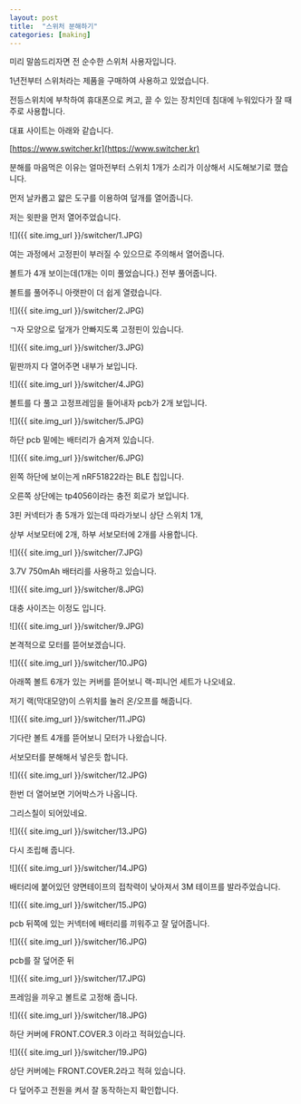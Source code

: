 ```yaml
---
layout: post
title:  "스위처 분해하기"
categories: [making]
---
```


미리 말씀드리자면 전 순수한 스위처 사용자입니다.

1년전부터 스위처라는 제품을 구매하여 사용하고 있었습니다.

전등스위치에 부착하여 휴대폰으로 켜고, 끌 수 있는 장치인데 침대에 누워있다가 잘 때 주로 사용합니다.

대표 사이트는 아래와 같습니다.

[https://www.switcher.kr](https://www.switcher.kr)

분해를 마음먹은 이유는 얼마전부터 스위치 1개가 소리가 이상해서 시도해보기로 했습니다.

먼저 날카롭고 얇은 도구를 이용하여 덮개를 열어줍니다.

저는 윗판을 먼저 열어주었습니다.

![]({{ site.img_url }}/switcher/1.JPG)

여는 과정에서 고정핀이 부러질 수 있으므로 주의해서 열어줍니다.

볼트가 4개 보이는데(1개는 이미 풀었습니다.) 전부 풀어줍니다.

볼트를 풀어주니 아랫판이 더 쉽게 열렸습니다.

![]({{ site.img_url }}/switcher/2.JPG)

ㄱ자 모양으로 덮개가 안빠지도록 고정핀이 있습니다.

![]({{ site.img_url }}/switcher/3.JPG)

밑판까지 다 열어주면 내부가 보입니다.

![]({{ site.img_url }}/switcher/4.JPG)

볼트를 다 풀고 고정프레임을 들어내자 pcb가 2개 보입니다.

![]({{ site.img_url }}/switcher/5.JPG)

하단 pcb 밑에는 배터리가 숨겨져 있습니다.

![]({{ site.img_url }}/switcher/6.JPG)

왼쪽 하단에 보이는게 nRF51822라는 BLE 칩입니다.

오른쪽 상단에는 tp4056이라는 충전 회로가 보입니다.

3핀 커넥터가 총 5개가 있는데 따라가보니 상단 스위치 1개,

상부 서보모터에 2개, 하부 서보모터에 2개를 사용합니다.

![]({{ site.img_url }}/switcher/7.JPG)

3.7V 750mAh 배터리를 사용하고 있습니다.

![]({{ site.img_url }}/switcher/8.JPG)

대충 사이즈는 이정도 입니다.

![]({{ site.img_url }}/switcher/9.JPG)

본격적으로 모터를 뜯어보겠습니다.

![]({{ site.img_url }}/switcher/10.JPG)

아래쪽 볼트 6개가 있는 커버를 뜯어보니 랙-피니언 세트가 나오네요.

저기 랙(막대모양)이 스위치를 눌러 온/오프를 해줍니다.

![]({{ site.img_url }}/switcher/11.JPG)

기다란 볼트 4개를 뜯어보니 모터가 나왔습니다.

서보모터를 분해해서 넣은듯 합니다.

![]({{ site.img_url }}/switcher/12.JPG)

한번 더 열어보면 기어박스가 나옵니다.

그리스칠이 되어있네요.

![]({{ site.img_url }}/switcher/13.JPG)

다시 조립해 줍니다.

![]({{ site.img_url }}/switcher/14.JPG)

배터리에 붙어있던 양면테이프의 접착력이 낮아져서 3M 테이프를 발라주었습니다.

![]({{ site.img_url }}/switcher/15.JPG)

pcb 뒤쪽에 있는 커넥터에 배터리를 끼워주고 잘 덮어줍니다.

![]({{ site.img_url }}/switcher/16.JPG)

pcb를 잘 덮어준 뒤

![]({{ site.img_url }}/switcher/17.JPG)

프레임을 끼우고 볼트로 고정해 줍니다.

![]({{ site.img_url }}/switcher/18.JPG)

하단 커버에 FRONT.COVER.3 이라고 적혀있습니다.

![]({{ site.img_url }}/switcher/19.JPG)

상단 커버에는 FRONT.COVER.2라고 적혀 있습니다.

다 덮어주고 전원을 켜서 잘 동작하는지 확인합니다.
